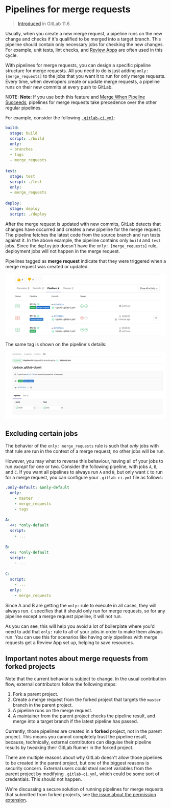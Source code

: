 # Pipelines for merge requests

> [Introduced](https://gitlab.com/gitlab-org/gitlab-ce/issues/15310) in GitLab 11.6.

Usually, when you create a new merge request, a pipeline runs on the
new change and checks if it's qualified to be merged into a target branch. This
pipeline should contain only necessary jobs for checking the new changes.
For example, unit tests, lint checks, and [Review Apps](../review_apps/index.md)
are often used in this cycle.

With pipelines for merge requests, you can design a specific pipeline structure
for merge requests. All you need to do is just adding `only: [merge_requests]` to
the jobs that you want it to run for only merge requests.
Every time, when developers create or update merge requests, a pipeline runs on
their new commits at every push to GitLab.

NOTE: **Note**:
If you use both this feature and [Merge When Pipeline Succeeds](../../user/project/merge_requests/merge_when_pipeline_succeeds.md),
pipelines for merge requests take precedence over the other regular pipelines.

For example, consider the following [`.gitlab-ci.yml`](../yaml/README.md):

```yaml
build:
  stage: build
  script: ./build
  only:
  - branches
  - tags
  - merge_requests

test:
  stage: test
  script: ./test
  only:
  - merge_requests

deploy:
  stage: deploy
  script: ./deploy
```

After the merge request is updated with new commits, GitLab detects that changes
have occurred and creates a new pipeline for the merge request.
The pipeline fetches the latest code from the source branch and run tests against it.
In the above example, the pipeline contains only `build` and `test` jobs.
Since the `deploy` job doesn't have the `only: [merge_requests]` rule,
deployment jobs will not happen in the merge request.

Pipelines tagged as **merge request** indicate that they were triggered
when a merge request was created or updated.

![Merge request page](img/merge_request.png)

The same tag is shown on the pipeline's details:

![Pipeline's details](img/pipeline_detail.png)

## Excluding certain jobs

The behavior of the `only: merge_requests` rule is such that _only_ jobs with
that rule are run in the context of a merge request; no other jobs will be run.

However, you may what to reverse this behaviour, having all of your jobs to run _except_
for one or two. Consider the following pipeline, with jobs `A`, `B`, and `C`. If you want
all pipelines to always run `A` and `B`, but only want `C` to run for a merge request,
you can configure your `.gitlab-ci.yml` file as follows:

``` yaml
.only-default: &only-default
  only:
    - master
    - merge_requests
    - tags

A:
  <<: *only-default
  script:
    - ...
 
B:
  <<: *only-default
  script:
    - ...

C:
  script:
    - ...
  only:
    - merge_requests
```

Since A and B are getting the `only:` rule to execute in all cases, they will
always run. `C` specifies that it should only run for merge requests, so for any
pipeline except a merge request pipeline, it will not run.

As you can see, this will help you avoid a lot of boilerplate where you'd need
to add that `only:` rule to all of your jobs in order to make them always run. You
can use this for scenarios like having only pipelines with merge requests get a
Review App set up, helping to save resources.

## Important notes about merge requests from forked projects

Note that the current behavior is subject to change. In the usual contribution
flow, external contributors follow the following steps:

1. Fork a parent project.
1. Create a merge request from the forked project that targets the `master` branch
in the parent project.
1. A pipeline runs on the merge request.
1. A maintainer from the parent project checks the pipeline result, and merge
into a target branch if the latest pipeline has passed.

Currently, those pipelines are created in a **forked** project, not in the
parent project. This means you cannot completely trust the pipeline result,
because, technically, external contributors can disguise their pipeline results
by tweaking their GitLab Runner in the forked project.

There are multiple reasons about why GitLab doesn't allow those pipelines to be
created in the parent project, but one of the biggest reasons is security concern.
External users could steal secret variables from the parent project by modifying
`.gitlab-ci.yml`, which could be some sort of credentials. This should not happen.

We're discussing a secure solution of running pipelines for merge requests
that submitted from forked projects,
see [the issue about the permission extension](https://gitlab.com/gitlab-org/gitlab-ce/issues/23902).

